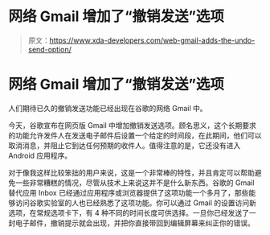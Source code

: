 # 网络 Gmail 增加了“撤销发送”选项

> 原文：<https://www.xda-developers.com/web-gmail-adds-the-undo-send-option/>

# 网络 Gmail 增加了“撤销发送”选项

人们期待已久的撤销发送功能已经出现在谷歌的网络 Gmail 中。

今天，谷歌宣布在网页版 Gmail 中增加撤销发送选项。顾名思义，这个长期要求的功能允许发件人在发送电子邮件后设置一个给定的时间段，在此期间，他们可以取消消息，并阻止它到达任何预期的收件人。值得注意的是，它还没有进入 Android 应用程序。

对于像我这样比较笨拙的用户来说，这是一个非常棒的特性，并且肯定可以帮助避免一些非常糟糕的情况，尽管从技术上来说这并不是什么新东西。谷歌的 Gmail 替代应用 Inbox 已经通过应用程序或浏览器提供了这项功能一个多月了，那些能够访问谷歌实验室的人也已经熟悉了这项功能。你可以通过 Gmail 的设置访问新选项，在常规选项卡下，有 4 种不同的时间长度可供选择。一旦你已经发送了一封电子邮件，撤销提示就会出现，并把你直接带回到编辑屏幕来纠正你的错误。